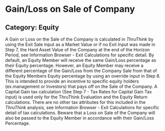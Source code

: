 # Gain/Loss on Sale of Company
## Category: Equity
A Gain or Loss on the Sale of the Company is calculated in *ThruThink* by using the Exit Sale input as a Market Value or if no Exit Input was made in Step 7, the Hard Asset Value of the Company at the end of the Horizon Period, see Information Browser - Exit Calculations for specific detail.
By default, an Equity Member will receive the same Gain/Loss percentage as their Equity percentage. However, an Equity Member may receive a different percentage of the Gain/Loss from the Company Sale from that of the Equity Members Equity percentage by using an override input in Step 8. This is intended to provide an incentive to specific equity holders (ex.management or Investors) that pays off on the Sale of the Company. A Capital Gain tax calculation (See Step 7 - Tax Rates for Capital Gain Tax input) is used only for the ThruThink Evaluation and the Equity Return calculations. There are no other tax attributes for this included in the *ThruThink* analysis, see Information Browser - Exit Calculations for specific detail of tax calculations.
Beware that a Loss on Sale of the Company will also be passed to the Equity Member in accordance with their Gain/Loss Percentage.
